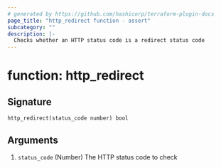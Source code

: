 ```yaml
---
# generated by https://github.com/hashicorp/terraform-plugin-docs
page_title: "http_redirect function - assert"
subcategory: ""
description: |-
  Checks whether an HTTP status code is a redirect status code
---
```


# function: http_redirect





## Signature

<!-- signature generated by tfplugindocs -->
```text
http_redirect(status_code number) bool
```

## Arguments

<!-- arguments generated by tfplugindocs -->
1. `status_code` (Number) The HTTP status code to check


